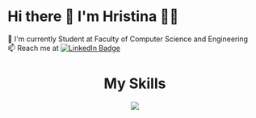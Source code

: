 # Hi there 👋 I'm Hristina 👩‍💻
🌱 I'm currently Student at Faculty of Computer Science and Engineering  
📫 Reach me at  <a href="www.linkedin.com/in/hristina-trajceska-1a9b22367">
    <img src="[https://img.shields.io/badge/LinkedIn-blue?style=for-the-badge&logo=linkedin&logoColor=white](https://cdn1.iconfinder.com/data/icons/logotypes/32/circle-linkedin-1024.png)" alt="LinkedIn Badge"/>
  </a>
<h1 align="center">My Skills</h1>
<p align="center">
  <a href="https://skillicons.dev">
    <img src="https://skillicons.dev/icons?i=js,java,react,kotlin,laravel,nextjs,nodejs,php,postgres,postman,html,css,c,cs,cpp,dart,django,docker,kubernetes,dotnet,ember,figma,flutter,wordpress,github&perline=6" />
  </a>
</p>

